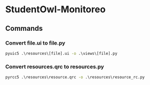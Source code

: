 # StudentOwl-Monitoreo

## Commands
### Convert file.ui to file.py
```cmd
pyuic5 .\resources\[file].ui -o .\views\[file].py
```

### Convert resources.qrc to resources.py
```cmd
pyrcc5 .\resources\resource.qrc -o .\resources\resource_rc.py
```
